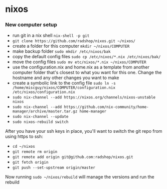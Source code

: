 # nixos

### New computer setup

* run git in a nix shell `nix-shell -p git`
* `git clone https://github.com/radshop/nixos.git ~/nixos/`
* create a folder for this computer `mkdir ~/nixos/COMPUTER`
* make backup folder `sudo mkdir /etc/nixos/bak`
* copy the default config files `sudo cp /etc/nixos/*.nix /etc/nixos/bak/`
* move the config files `sudo mv etc/nixos/*.nix ~/nixos/COMPUTER`
* use the configuration.nix and home.nix as a template from another computer folder that's closest to what you want for this one. Change the hostname and any other changes you want to make
* create a symbolic link to the config file `sudo ln -s /home/miscguy/nixos/COMPUTER/configuration.nix /etc/nixos/configuration.nix`
* `sudo nix-channel --add https://nixos.org/channels/nixos-unstable nixos`
* `sudo nix-channel --add https://github.com/nix-community/home-manager/archive/master.tar.gz home-manager`
* `sudo nix-channel --update`
* `sudo nixos-rebuild switch`

After you have your ssh keys in place, you'll want to switch the git repo from using https to ssh:

* `cd ~/nixos`
* `git remote rm origin`
* `git remote add origin git@github.com:radshop/nixos.git`
* `git fetch origin`
* `git push --set-upstream origin/master`

Now running `sudo ~/nixos/rebuild` will manage the versions and run the rebuild
